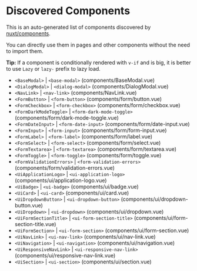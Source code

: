 # Discovered Components

This is an auto-generated list of components discovered by [nuxt/components](https://github.com/nuxt/components).

You can directly use them in pages and other components without the need to import them.

**Tip:** If a component is conditionally rendered with `v-if` and is big, it is better to use `Lazy` or `lazy-` prefix to lazy load.

- `<BaseModal>` | `<base-modal>` (components/BaseModal.vue)
- `<DialogModal>` | `<dialog-modal>` (components/DialogModal.vue)
- `<NavLink>` | `<nav-link>` (components/NavLink.vue)
- `<FormButton>` | `<form-button>` (components/form/button.vue)
- `<FormCheckbox>` | `<form-checkbox>` (components/form/checkbox.vue)
- `<FormDarkModeToggle>` | `<form-dark-mode-toggle>` (components/form/dark-mode-toggle.vue)
- `<FormDateInput>` | `<form-date-input>` (components/form/date-input.vue)
- `<FormInput>` | `<form-input>` (components/form/form-input.vue)
- `<FormLabel>` | `<form-label>` (components/form/label.vue)
- `<FormSelect>` | `<form-select>` (components/form/select.vue)
- `<FormTextarea>` | `<form-textarea>` (components/form/textarea.vue)
- `<FormToggle>` | `<form-toggle>` (components/form/toggle.vue)
- `<FormValidationErrors>` | `<form-validation-errors>` (components/form/validation-errors.vue)
- `<UiApplicationLogo>` | `<ui-application-logo>` (components/ui/application-logo.vue)
- `<UiBadge>` | `<ui-badge>` (components/ui/badge.vue)
- `<UiCard>` | `<ui-card>` (components/ui/card.vue)
- `<UiDropdownButton>` | `<ui-dropdown-button>` (components/ui/dropdown-button.vue)
- `<UiDropdown>` | `<ui-dropdown>` (components/ui/dropdown.vue)
- `<UiFormSectionTitle>` | `<ui-form-section-title>` (components/ui/form-section-title.vue)
- `<UiFormSection>` | `<ui-form-section>` (components/ui/form-section.vue)
- `<UiNavLink>` | `<ui-nav-link>` (components/ui/nav-link.vue)
- `<UiNavigation>` | `<ui-navigation>` (components/ui/navigation.vue)
- `<UiResponsiveNavLink>` | `<ui-responsive-nav-link>` (components/ui/responsive-nav-link.vue)
- `<UiSection>` | `<ui-section>` (components/ui/section.vue)
